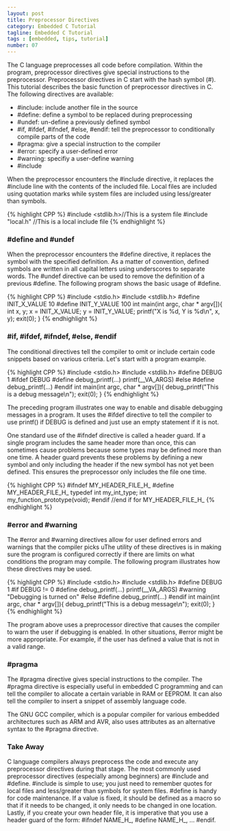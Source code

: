 ```yaml
---
layout: post
title: Preprocessor Directives
category: Embedded C Tutorial
tagline: Embedded C Tutorial
tags : [embedded, tips, tutorial]
number: 07
---
```


The C language preprocesses all code before compilation. Within the program, preprocessor directives give special instructions to the preprocessor. Preprocessor directives in C start with the hash symbol (#). This tutorial describes the basic function of preprocessor directives in C. The following directives are available:

* \#include: include another file in the source
* \#define: define a symbol to be replaced during preprocessing
* \#undef: un-define a previously defined symbol
* \#if, #ifdef, #ifndef, #else, #endif: tell the preprocessor to conditionally compile parts of the code
* \#pragma: give a special instruction to the compiler
* \#error: specify a user-defined error
* \#warning: specifiy a user-define warning
* \#include

When the preprocessor encounters the #include directive, it replaces the #include line with the contents of the included file. Local files are included using quotation marks while system files are included using less/greater than symbols.

{% highlight CPP %}
#include <stdlib.h>//This is a system file 
#include "local.h" //This is a local include file 
{% endhighlight %}

### #define and #undef

When the preprocessor encounters the #define directive, it replaces the symbol with the specified definition. As a matter of convention, defined symbols are written in all capital letters using underscores to separate words. The #undef directive can be used to remove the definition of a previous #define. The following program shows the basic usage of #define.

{% highlight CPP %}
#include <stdio.h>
#include <stdlib.h>
#define INIT_X_VALUE 10 
#define INIT_Y_VALUE 100 
int main(int argc, char * argv[]){ 
     int x, y; 
     x = INIT_X_VALUE; 
     y = INIT_Y_VALUE; 
     printf("X is %d, Y is %d\n", x, y); 
     exit(0);
}
{% endhighlight %}

### #if, #ifdef, #ifndef, #else, #endif

The conditional directives tell the compiler to omit or include certain code snippets based on various criteria. Let's start with a program example.

{% highlight CPP %}
#include <stdio.h>
#include <stdlib.h>
#define DEBUG 1
#ifdef DEBUG
#define debug_printf(...) printf(__VA_ARGS) 
#else 
#define debug_printf(...) 
#endif 
int main(int argc, char * argv[]){ 
     debug_printf("This is a debug message\n"); 
     exit(0); 
}
{% endhighlight %}

The preceding program illustrates one way to enable and disable debugging messages in a program. It uses the #ifdef directive to tell the compiler to use printf() if DEBUG is defined and just use an empty statement if it is not.

One standard use of the #ifndef directive is called a header guard. If a single program includes the same header more than once, this can sometimes cause problems because some types may be defined more than one time. A header guard prevents these problems by defining a new symbol and only including the header if the new symbol has not yet been defined. This ensures the preprocessor only includes the file one time.

{% highlight CPP %}
#ifndef MY_HEADER_FILE_H_
#define MY_HEADER_FILE_H_
typedef int my_int_type;
int my_function_prototype(void);
#endif //end if for MY_HEADER_FILE_H_
{% endhighlight %}
 
### #error and #warning

The #error and #warning directives allow for user defined errors and warnings that the compiler picks uThe utility of these directives is in making sure the program is configured correctly if there are limits on what conditions the program may compile. The following program illustrates how these directives may be used.

{% highlight CPP %}
#include <stdio.h>
#include <stdlib.h>
#define DEBUG 1 
#if DEBUG != 0 
#define debug_printf(...) printf(__VA_ARGS) 
#warning "Debugging is turned on" 
#else #define debug_printf(...) 
#endif 
int main(int argc, char * argv[]){ 
     debug_printf("This is a debug message\n"); 
     exit(0); 
}
{% endhighlight %}

The program above uses a preprocessor directive that causes the compiler to warn the user if debugging is enabled. In other situations, #error might be more appropriate. For example, if the user has defined a value that is not in a valid range.

### #pragma

The #pragma directive gives special instructions to the compiler. The #pragma directive is especially useful in embedded C programming and can tell the compiler to allocate a certain variable in RAM or EEPROM. It can also tell the compiler to insert a snippet of assembly language code.

The GNU GCC compiler, which is a popular compiler for various embedded architectures such as ARM and AVR, also uses attributes as an alternative syntax to the #pragma directive.

### Take Away

C language compilers always preprocess the code and execute any preprocessor directives during that stage. The most commonly used preprocessor directives (especially among beginners) are #include and #define. #include is simple to use; you just need to remember quotes for local files and less/greater than symbols for system files. #define is handy for code maintenance. If a value is fixed, it should be defined as a macro so that if it needs to be changed, it only needs to be changed in one location. Lastly, if you create your own header file, it is imperative that you use a header guard of the form: #ifndef NAME_H_, #define NAME_H_, ... #endif.

